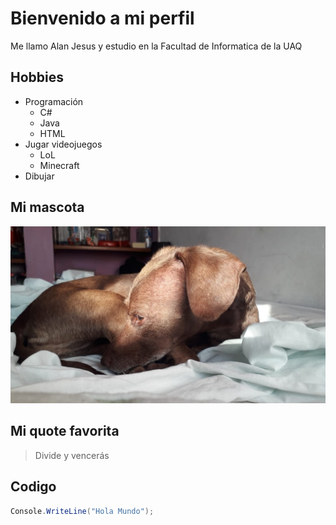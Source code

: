 # Bienvenido a mi perfil 

Me llamo Alan Jesus y estudio en la Facultad de Informatica de la UAQ

## Hobbies 
- Programación
    - C#
    - Java
    - HTML
- Jugar videojuegos
    - LoL
    - Minecraft
- Dibujar 

## Mi mascota
![Foto de mi mascota](Trufa.jpeg)

## Mi quote favorita
> Divide y vencerás
## Codigo
```C#
Console.WriteLine("Hola Mundo");

